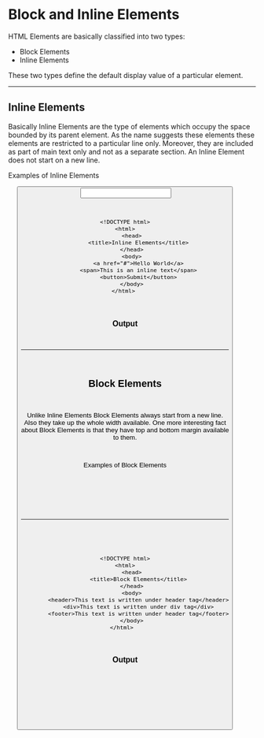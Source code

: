 # Block and Inline Elements

HTML Elements are basically classified into two types:
* Block Elements
* Inline Elements

These two types define the default display value of a particular element.

***

## Inline Elements
Basically Inline Elements are the type of elements which occupy the space bounded by its parent element. As the name suggests these elements these elements are restricted to a particular line only. Moreover, they are included as part of main text only and not as a separate section.
An Inline Element does not start on a new line.

Examples of Inline Elements

<a> <span> <img> <code> <site> <button> <input> 

    
    
```
<!DOCTYPE html>
<html>
    <head>
        <title>Inline Elements</title>
    </head>
    <body>
        <a href="#">Hello World</a>
        <span>This is an inline text</span>
        <button>Submit</button>
    </body>
</html> 
``` 

### Output



***
    
## Block Elements
Unlike Inline Elements Block Elements always start from a new line. Also they take up the whole width available.
One more interesting fact about Block Elements is that they have top and bottom margin available to them.

Examples of Block Elements

<div> <header> <footer> <form> <hr> <table> <section> 

```
<!DOCTYPE html>
<html>
    <head>
        <title>Block Elements</title>
    </head>
    <body>
        <header>This text is written under header tag</header>
        <div>This text is written under div tag</div>
        <footer>This text is written under header tag</footer>
    </body>
</html>  
```   
### Output


    

